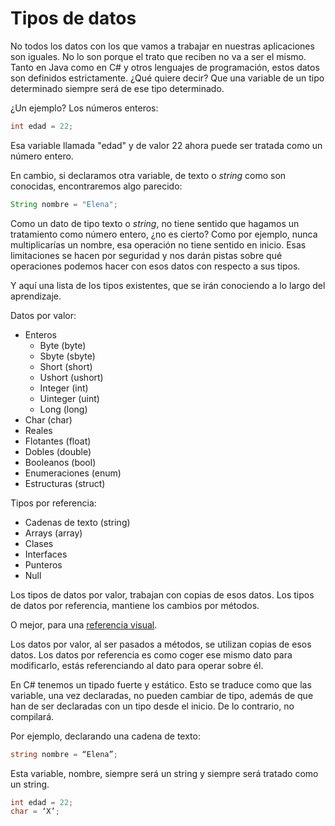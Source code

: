 # Tipos de datos

No todos los datos con los que vamos a trabajar en nuestras aplicaciones son iguales. No lo son porque el trato que reciben no va a ser el mismo. Tanto en Java como en C# y otros lenguajes de programación, estos datos son definidos estrictamente. ¿Qué quiere decir? Que una variable de un tipo determinado siempre será de ese tipo determinado.

¿Un ejemplo? Los números enteros:

```Java
int edad = 22;
```

Esa variable llamada "edad" y de valor 22 ahora puede ser tratada como un número entero.

En cambio, si declaramos otra variable, de texto o *string* como son conocidas, encontraremos algo parecido:

```Java
String nombre = "Elena";
```

Como un dato de tipo texto o *string*, no tiene sentido que hagamos un tratamiento como número entero, ¿no es cierto? Como por ejemplo, nunca multiplicarías un nombre, esa operación no tiene sentido en inicio. Esas limitaciones se hacen por seguridad y nos darán pistas sobre qué operaciones podemos hacer con esos datos con respecto a sus tipos.

Y aquí una lista de los tipos existentes, que se irán conociendo a lo largo del aprendizaje.

Datos por valor:

* Enteros
  * Byte (byte)
  * Sbyte (sbyte)
  * Short (short)
  * Ushort (ushort)
  * Integer (int)
  * Uinteger (uint)
  * Long (long)
* Char (char)
* Reales
* Flotantes (float)
* Dobles (double)
* Booleanos (bool)
* Enumeraciones (enum)
* Estructuras (struct)

Tipos por referencia:

* Cadenas de texto (string)
* Arrays (array)
* Clases
* Interfaces
* Punteros
* Null

Los tipos de datos por valor, trabajan con copias de esos datos.
Los tipos de datos por referencia, mantiene los cambios por métodos.

O mejor, para una [referencia visual](https://twitter.com/FrancescoC/status/738490412441145344/photo/1).

Los datos por valor, al ser pasados a métodos, se utilizan copias de esos datos.
Los datos por referencia es como coger ese mismo dato para modificarlo, estás referenciando al dato para operar sobre él.

En C# tenemos un tipado fuerte y estático. Esto se traduce como que las variable, una vez declaradas, no pueden cambiar de tipo, además de que han de ser declaradas con un tipo desde el inicio. De lo contrario, no compilará.

Por ejemplo, declarando una cadena de texto:

```CS
string nombre = “Elena”;
```

Esta variable, nombre, siempre será un string y siempre será tratado como un string.

```CS
int edad = 22;
char = ‘X’;
```
